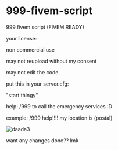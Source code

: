 # 999-fivem-script
999 fivem script (FIVEM READY)


your license:

non commercial use

may not reupload without my consent

may not edit the code

put this in your server.cfg:

"start thingy"

help: 
/999 to call the emergency services :D



example: 
/999 help!!!! my location is (postal) 

![daada3](https://user-images.githubusercontent.com/122513007/232819485-77c97df9-cd18-45f5-aa2f-72b510f7c4e3.JPG)


want any changes done?? lmk 
